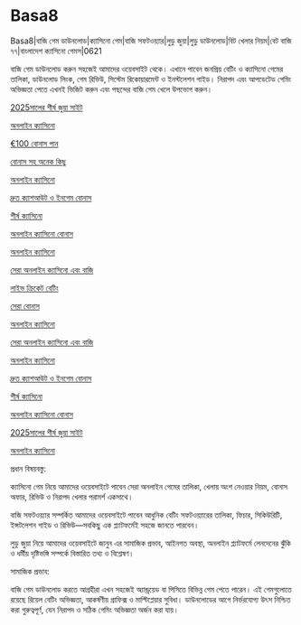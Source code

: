 # Basa8
Basa8|বাজি গেম ডাউনলোড|ক্যাসিনো গেম|বাজি সফটওয়্যার|লুডু জুয়া|লুডু ডাউনলোড|বিট খেলার নিয়ম|বেট বাজি ৭৭|বাংলাদেশ ক্যাসিনো গেমস|0621

বাজি গেম ডাউনলোড করুন সহজেই আমাদের ওয়েবসাইট থেকে। এখানে পাবেন জনপ্রিয় বেটিং ও ক্যাসিনো গেমের তালিকা, ডাউনলোড লিংক, গেম রিভিউ, সিস্টেম রিকোয়ারমেন্ট ও ইনস্টলেশন গাইড। নিরাপদ এবং আপডেটেড গেমিং অভিজ্ঞতা পেতে এখনই ভিজিট করুন এবং পছন্দের বাজি গেম খেলে উপভোগ করুন।

<a href="https://basa8now.com/">2025সালের শীর্ষ জুয়া সাইট</a>

<a href="https://basa8now.net/">অনলাইন ক্যাসিনো </a>

<a href="https://basa8pro.com/">€100 বোনাস পান</a>

<a href="https://basa8pro.net/">বোনাস সহ অনেক কিছু</a>

<a href="https://basa8sx.com/">অনলাইন ক্যাসিনো</a>

<a href="https://basa8sx.net/">দ্রুত ক্যাশআউট ও ইনগেম বোনাস</a>

<a href="https://basa8wap.net/">শীর্ষ ক্যাসিনো</a>

<a href="https://basa8wap.com/">অনলাইন ক্যাসিনো বোনাস</a>

<a href="https://basa8hub.com/">অনলাইন ক্যাসিনো</a>

<a href="https://basa8hub.net/">সেরা অনলাইন ক্যাসিনো এবং বাজি</a>

<a href="https://basa8uk.com/">লাইভ ক্রিকেট বেটিং</a>

<a href="https://basa8uk.net/">সেরা বোনাস</a>

<a href="https://basa8hub.com/">অনলাইন ক্যাসিনো</a>

<a href="https://basa8hub.net/">সেরা অনলাইন ক্যাসিনো এবং বাজি</a>

<a href="https://basa8sx.com/">অনলাইন ক্যাসিনো</a>

<a href="https://basa8sx.net/">দ্রুত ক্যাশআউট ও ইনগেম বোনাস</a>

<a href="https://basa8wap.net/">শীর্ষ ক্যাসিনো</a>

<a href="https://basa8wap.com/">অনলাইন ক্যাসিনো বোনাস</a>

<a href="https://basa8now.com/">2025সালের শীর্ষ জুয়া সাইট</a>

<a href="https://basa8now.net/">অনলাইন ক্যাসিনো </a>

প্রধান বিষয়বস্তু:

ক্যাসিনো গেম নিয়ে আমাদের ওয়েবসাইটে পাবেন সেরা অনলাইন গেমের তালিকা, খেলায় অংশ নেওয়ার নিয়ম, বোনাস অফার, রিভিউ ও নিরাপদ খেলার পরামর্শ একসাথে।

বাজি সফটওয়্যার সম্পর্কিত আমাদের ওয়েবসাইটে পাবেন আধুনিক বেটিং সফটওয়্যারের তালিকা, ফিচার, সিকিউরিটি, ইন্সটলেশন গাইড ও রিভিউ—সবকিছু এক প্ল্যাটফর্মেই সহজে জানতে পারবেন।

লুডু জুয়া নিয়ে আমাদের ওয়েবসাইটে জানুন এর সামাজিক প্রভাব, আইনগত অবস্থা, অনলাইন প্ল্যাটফর্মে লেনদেনের ঝুঁকি ও ধর্মীয় দৃষ্টিভঙ্গি সম্পর্কে বিস্তারিত তথ্য ও বিশ্লেষণ।

সামাজিক প্রভাব:

বাজি গেম ডাউনলোড করতে আগ্রহীরা এখন সহজেই অ্যান্ড্রয়েড বা পিসিতে বিভিন্ন গেম পেতে পারেন। এই গেমগুলোতে রয়েছে রিয়েল বেটিং অভিজ্ঞতা, আকর্ষণীয় গ্রাফিক্স ও মাল্টিপ্লেয়ার সুবিধা। ডাউনলোডের আগে নির্ভরযোগ্য উৎস নিশ্চিত করা গুরুত্বপূর্ণ, যেন নিরাপদ ও সঠিক গেমিং অভিজ্ঞতা অর্জন করা যায়।
